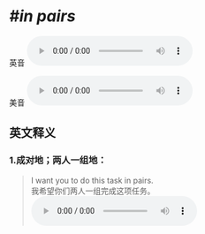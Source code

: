 # ***\#in pairs*** 
英音
<audio src="./media/in pairs1_AAC.aac" controls="controls"></audio>

美音
<audio src="./media/in pairs2_AAC.aac" controls="controls"></audio>



  

英文释义
---
### 1.**成对地；两人一组地：**  

 > I want you to do this task in pairs.   
 > 我希望你们两人一组完成这项任务。    
<audio src="./media/pair-3.aac" controls="controls"></audio>


